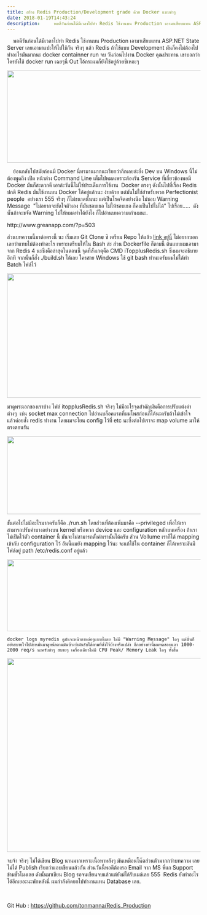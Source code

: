 ```yaml
---
title: สร้าง Redis Production/Development grade ด้วย Docker แบบขำๆ
date: 2018-01-19T14:43:24
description:     พอดีวันก่อนได้มีเวลาไปทำ Redis ใช้งานบน Production เอามาเสียบแทน ASP.NET State Server เลยเอามาแปะให้ไปใช้กัน จริงๆ แล้ว Redis ถ้าใช้แบบ Development มันก็คงไม่ต้องไปทำอะไรมันมากนะ docker containner
---
```


<p style="text-align: left;">    พอดีวันก่อนได้มีเวลาไปทำ Redis ใช้งานบน Production เอามาเสียบแทน ASP.NET State Server เลยเอามาแปะให้ไปใช้กัน จริงๆ แล้ว Redis ถ้าใช้แบบ Development มันก็คงไม่ต้องไปทำอะไรมันมากนะ docker containner run จบ วันก่อนไปงาน Docker คุณประทาน เขาบอกว่าใครยังใช้ docker run เฉยๆนี่ Out ไอ้กระผมก็ยังใช้อยู่ด้วยซิเหอะๆ</p>
<img class="aligncenter size-full wp-image-504" src="http://www.greanapp.com/wp-content/uploads/2015/09/redis-300dpi.png" alt="" width="609" height="240" />
<p style="text-align: left;">    ย้อนกลับไปสมัยก่อนมี Docker นี่ทรมานมากนะเรียกว่าถึกเลยล่ะยิ่ง Dev บน Windows นี้ไม่ต้องพูดถึง เปิด หน้าต่าง Command Line เต็มไปหมดเพราะต้องรัน Service ที่เกี่ยวข้องพอมี Docker มันก็สะดวกดี เอาล่ะวันนี้ไม่ใช่ประเด็นการใช้งาน  Docker ตรงๆ ดังนั้นไปที่เรื่อง Redis ปกติ Redis มันใช้งานบน Docker ได้อยู่แล้วนะ ง่ายด้วย แต่มันไม่ใช่สำหรับพวก Perfectionist people  อย่างเรา 555 จริงๆ ก็ไม่ขนาดนั้นนะ แต่เป็นโรคจิตอย่างนึง ไม่ชอบ Warning Message  "ไม่อยากจะขัดใจตัวเอง ที่มันชอบเธอ ไม่ให้ชอบเธอ ก็คงเป็นไปไม่ได้" ไปเรื่อย.....  ดังนั้นถ้าจะขจัด Warning ไปให้หมดทำได้ยังไง ก็ไปอ่านบทความเก่าผมนะ.</p>
http://www.greanapp.com/?p=503

ส่วนบทความนี้มาต่อตรงนี้ นะ เริ่มเลย Git Clone ซิ เตรียม Repo ให้แล้ว <a href="https://github.com/tonmanna/Redis_Production">link อยู่นี่</a> ไม่อยากบอกเลยว่าแทบไม่ต้องทำอะไร เพราะเตรียมให้ใน Bash ล่ะ ส่วน Dockerfile ก็ตามนี้ ต้นแบบผมเอามาจาก Redis 4 นะซึงคือล่าสุดในตอนนี้ จุดที่สังเกตุคือ CMD iTopplusRedis.sh ซึ่งผมจะอธิบายอีกที จากนั้นก็สั่ง ./build.sh ได้เลย ใครสาย Windows ใช้ git bash ทำนะครับผมไม่ได้ทำ Batch ไฟล์ไว้

<img class="aligncenter size-full wp-image-988" src="http://www.greanapp.com/wp-content/uploads/2018/01/1.png" alt="" width="585" height="324" />

มาดูพระเอกของเราบ้าง ไฟล์ itopplusRedis.sh จริงๆ ไม่มีอะไรจุดสำคัญมันคือการปรับแต่งค่าต่างๆ  เช่น socket max connection ไปอ่านบล็อคแรกที่ผมโพสก่อนก็ได้นะครับถ้าไม่เข้าใจ  แล้วค่อยสั่ง redis ทำงาน โดยผมจะโยน config ไว้ที่ etc นะซึ่งต่อไปเราจะ map volume มาให้ตรงตอนรัน

<img class="aligncenter size-full wp-image-989" src="http://www.greanapp.com/wp-content/uploads/2018/01/2.png" alt="" width="560" height="203" />

ขั้นต่อไปไม่มีอะไรมากครับก็คือ ./run.sh โดยส่วนที่ต้องเพิ่มมาคือ --privileged เพื่อให้เราสามารถปรับค่าบางอย่างบน kernel หรือพวก device และ configuration หลักบนเครื่อง ถ้าเราไม่เปิดไว้ตัว container นี้ มันจะไม่สามารถตั้งค่าเรานั้นได้ครับ ส่วน Vollume เราก็ได้ mapping เข้ากับ configuration ไว้ อันนี้ผมยัง mapping ไว้นะ จะแก้ใช้ใน container ก็ได้เพราะมันมีไฟล์อยู่ path /etc/redis.conf อยู่แล้ว

<img class="aligncenter size-full wp-image-991" src="http://www.greanapp.com/wp-content/uploads/2018/01/3.png" alt="" width="650" height="187" />

    docker logs myredis ดูมันจะหน้าตาหล่อๆแบบนี้เลย ไม่มี "Warning Message" ใดๆ แต่นั่นก็อย่าสบายใจไปล่ะหมั่นมาดูหน้าตามมันบ้างว่ามันรับได้ตามที่ตั้งไว้บ้างหรือเปล่า อีกอย่างท่านี้ผมทดสอบแถว 1000-2000 req/s นะครับขำๆ สบายๆ เครื่องเดียวไม่มี CPU Peak/ Memory Leak ใดๆ ทั้งสิ้น

<img src="http://www.greanapp.com/wp-content/uploads/2018/01/4.png" alt="" width="1066" height="505" class="aligncenter size-full wp-image-1001" />

จบจ้า จริงๆ ไม่ได้เขียน Blog นานมากเพราะเนื้อหาหลังๆ มันเหมือนโน๊ตส่วนตัวมากกว่าบทความ เลยไม่ได้ Publish เรียกว่าแอบเขียนแล้วกัน ส่วนวันนี้พอดีต้องรอ Email จาก MS พี่แก Support ข้ามชั่วโมงเลย ดังนั้นมาเขียน Blog รอจนเขียนจบแล้วแต่ยังม่ได้รับเมล์เลย 555  Redis ยังทำอะไรได้อีกเยอะนะพักหลังนี่ ผมกำลังคิดยกไปทำงานแทน Database เลย.

&nbsp;

Git Hub : <a href="https://github.com/tonmanna/Redis_Production">https://github.com/tonmanna/Redis_Production</a>
